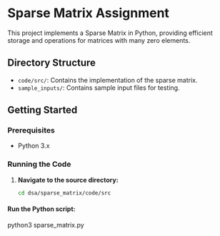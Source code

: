 # Sparse Matrix Assignment

This project implements a Sparse Matrix in Python, providing efficient storage and operations for matrices with many zero elements.

## Directory Structure


- `code/src/`: Contains the implementation of the sparse matrix.
- `sample_inputs/`: Contains sample input files for testing.

## Getting Started

### Prerequisites

- Python 3.x

### Running the Code

1. **Navigate to the source directory:**
   ```bash
   cd dsa/sparse_matrix/code/src

#### Run the Python script:
python3 sparse_matrix.py
